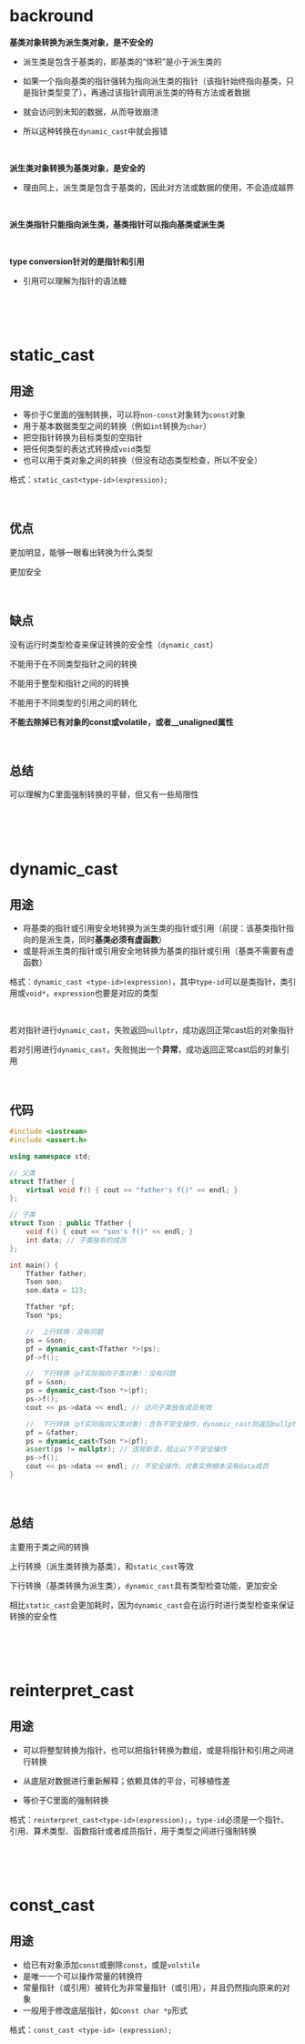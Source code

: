 # backround

**基类对象转换为派生类对象，是不安全的**

- 派生类是包含于基类的，即基类的“体积”是小于派生类的

- 如果一个指向基类的指针强转为指向派生类的指针（该指针始终指向基类，只是指针类型变了），再通过该指针调用派生类的特有方法或者数据
- 就会访问到未知的数据，从而导致崩溃
- 所以这种转换在`dynamic_cast`中就会报错

<br/>

**派生类对象转换为基类对象，是安全的**

- 理由同上，派生类是包含于基类的，因此对方法或数据的使用，不会造成越界

<br/>

**派生类指针只能指向派生类，基类指针可以指向基类或派生类**

<br/>

**type conversion针对的是指针和引用**

- 引用可以理解为指针的语法糖

<br/>

<br/>

<br/>

# static_cast

## 用途

- 等价于C里面的强制转换，可以将`non-const`对象转为`const`对象
- 用于基本数据类型之间的转换（例如`int`转换为`char`）
- 把空指针转换为目标类型的空指针
- 把任何类型的表达式转换成`void`类型
- 也可以用于类对象之间的转换（但没有动态类型检查，所以不安全）

格式：`static_cast<type-id>(expression);`

<br/>

## 优点

更加明显，能够一眼看出转换为什么类型

更加安全

<br/>

## 缺点

没有运行时类型检查来保证转换的安全性（`dynamic_cast`）

不能用于在不同类型指针之间的转换

不能用于整型和指针之间的的转换

不能用于不同类型的引用之间的转化

**不能去除掉已有对象的const或volatile，或者__unaligned属性**

<br/>

## 总结

可以理解为C里面强制转换的平替，但又有一些局限性

<br/>

<br/>

<br/>

# dynamic_cast

## 用途

- 将基类的指针或引用安全地转换为派生类的指针或引用（前提：该基类指针指向的是派生类，同时**基类必须有虚函数**）
- 或是将派生类的指针或引用安全地转换为基类的指针或引用（基类不需要有虚函数）

格式：`dynamic_cast <type-id>(expression)`，其中`type-id`可以是类指针，类引用或`void*`，`expression`也要是对应的类型

<br/>

若对指针进行`dynamic_cast`，失败返回`nullptr`，成功返回正常cast后的对象指针

若对引用进行`dynamic_cast`，失败抛出一个**异常**，成功返回正常cast后的对象引用

<br/>

## 代码

```cpp
#include <iostream>
#include <assert.h>

using namespace std;

// 父类
struct Tfather {
    virtual void f() { cout << "father's f()" << endl; }
};

// 子类
struct Tson : public Tfather {
    void f() { cout << "son's f()" << endl; }
    int data; // 子类独有的成员
};

int main() {
    Tfather father;
    Tson son;
    son.data = 123;

    Tfather *pf;
    Tson *ps;

    //	上行转换：没有问题
    ps = &son;
    pf = dynamic_cast<Tfather *>(ps);
    pf->f();

    //	下行转换（pf实际指向子类对象）：没有问题
    pf = &son;
    ps = dynamic_cast<Tson *>(pf);
    ps->f();
    cout << ps->data << endl; // 访问子类独有成员有效

    //	下行转换（pf实际指向父类对象）：含有不安全操作，dynamic_cast则返回nullptr（而static_cast则会无视）
    pf = &father;
    ps = dynamic_cast<Tson *>(pf);
    assert(ps != nullptr); // 违背断言，阻止以下不安全操作
    ps->f();
    cout << ps->data << endl; // 不安全操作，对象实例根本没有data成员
}
```

<br/>

## 总结

主要用于类之间的转换

上行转换（派生类转换为基类），和`static_cast`等效

下行转换（基类转换为派生类），`dynamic_cast`具有类型检查功能，更加安全

相比`static_cast`会更加耗时，因为`dynamic_cast`会在运行时进行类型检查来保证转换的安全性

<br/>

<br/>

<br/>

# reinterpret_cast

## 用途

- 可以将整型转换为指针，也可以把指针转换为数组，或是将指针和引⽤之间进⾏转换

- 从底层对数据进⾏重新解释；依赖具体的平台，可移植性差
- 等价于C里面的强制转换

格式：`reinterpret_cast<type-id>(expression);`，`type-id`必须是一个指针、引用、算术类型、函数指针或者成员指针，用于类型之间进行强制转换

<br/>

<br/>

<br/>

# const_cast

## 用途

- 给已有对象添加`const`或删除`const`，或是`volstile`
- 是唯一一个可以操作常量的转换符
- 常量指针（或引用）被转化为非常量指针（或引用），并且仍然指向原来的对象
- 一般用于修改底层指针，如`const char *p`形式

格式：`const_cast <type-id> (expression);`